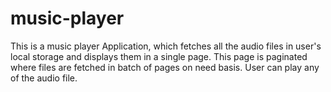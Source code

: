 # music-player


This is a music player Application, which fetches all the audio files in user's local storage and displays them in a single page. This page is paginated where files are fetched in batch of pages on need basis. User can play any of the audio file. 
